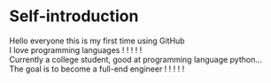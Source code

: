 # Self-introduction
Hello everyone this is my first time using GitHub<br>
I love programming languages ! ! ! ! !<br>
Currently a college student, good at programming language python...<br>
The goal is to become a full-end engineer ! ! ! ! !
